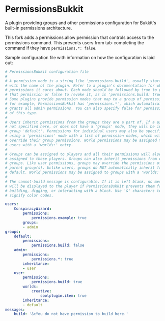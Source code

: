 PermissionsBukkit
=================

A plugin providing groups and other permissions configuration for Bukkit's
built-in permissions architecture.

This fork adds a permissions.allow permission that controls access to the
permissions command. This prevents users from tab-completing the command if they
have `permissions.*: false`.

Sample configuration file with information on how the configuration is laid out:

```yaml
# PermissionsBukkit configuration file
#
# A permission node is a string like 'permissions.build', usually starting
# with the name of the plugin. Refer to a plugin's documentation for what
# permissions it cares about. Each node should be followed by true to grant
# that permission or false to revoke it, as in 'permissions.build: true'.
# Some plugins provide permission nodes that map to a group of permissions -
# for example, PermissionsBukkit has 'permissions.*', which automatically
# grants all admin permissions. You can also specify false for permissions
# of this type.
#
# Users inherit permissions from the groups they are a part of. If a user is
# not specified here, or does not have a 'groups' node, they will be in the
# group 'default'. Permissions for individual users may also be specified by
# using a 'permissions' node with a list of permission nodes, which will
# override their group permissions. World permissions may be assigned to
# users with a 'worlds:' entry.
#
# Groups can be assigned to players and all their permissions will also be
# assigned to those players. Groups can also inherit permissions from other
# groups. Like user permissions, groups may override the permissions of their
# parent group(s). Unlike users, groups do NOT automatically inherit from
# default. World permissions may be assigned to groups with a 'worlds:' entry.
#
# The cannot-build message is configurable. If it is left blank, no message
# will be displayed to the player if PermissionsBukkit prevents them from
# building, digging, or interacting with a block. Use '&' characters to
# signify color codes.

users:
    ConspiracyWizard:
        permissions:
            permissions.example: true
        groups:
        - admin
groups:
    default:
        permissions:
            permissions.build: false
    admin:
        permissions:
            permissions.*: true
        inheritance:
        - user
    user:
        permissions:
            permissions.build: true
        worlds:
            creative:
                coolplugin.item: true
        inheritance:
        - default
messages:
    build: '&cYou do not have permission to build here.'
```
